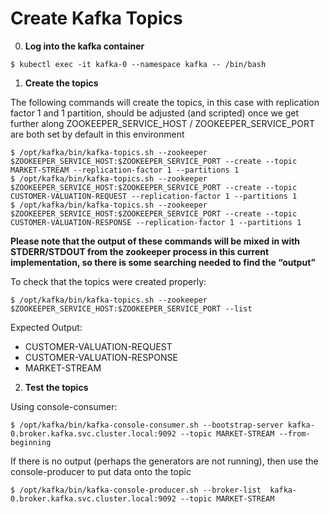 <!--

   Copyright 2017 Intel Corporation

   Licensed under the Apache License, Version 2.0 (the "License");
   you may not use this file except in compliance with the License.
   You may obtain a copy of the License at

       http://www.apache.org/licenses/LICENSE-2.0

   Unless required by applicable law or agreed to in writing, software
   distributed under the License is distributed on an "AS IS" BASIS,
   WITHOUT WARRANTIES OR CONDITIONS OF ANY KIND, either express or implied.
   See the License for the specific language governing permissions and
   limitations under the License.

-->

# Create Kafka Topics

0. **Log into the kafka container**
 
```
$ kubectl exec -it kafka-0 --namespace kafka -- /bin/bash
```

1. **Create the topics**
 
The following commands will create the topics, in this case with replication factor 1 and 1 partition, should be adjusted (and scripted) once we get further along
ZOOKEEPER_SERVICE_HOST / ZOOKEEPER_SERVICE_PORT are both set by default in this environment

 ```
$ /opt/kafka/bin/kafka-topics.sh --zookeeper $ZOOKEEPER_SERVICE_HOST:$ZOOKEEPER_SERVICE_PORT --create --topic MARKET-STREAM --replication-factor 1 --partitions 1 
$ /opt/kafka/bin/kafka-topics.sh --zookeeper $ZOOKEEPER_SERVICE_HOST:$ZOOKEEPER_SERVICE_PORT --create --topic CUSTOMER-VALUATION-REQUEST --replication-factor 1 --partitions 1 
$ /opt/kafka/bin/kafka-topics.sh --zookeeper $ZOOKEEPER_SERVICE_HOST:$ZOOKEEPER_SERVICE_PORT --create --topic CUSTOMER-VALUATION-RESPONSE --replication-factor 1 --partitions 1 
 ```
**Please note that the output of these commands will be mixed in with STDERR/STDOUT from the zookeeper process in this current implementation, so there is some searching needed to find the “output”**

To check that the topics were created properly:
```
$ /opt/kafka/bin/kafka-topics.sh --zookeeper $ZOOKEEPER_SERVICE_HOST:$ZOOKEEPER_SERVICE_PORT --list 
```
Expected Output:
- CUSTOMER-VALUATION-REQUEST
- CUSTOMER-VALUATION-RESPONSE
- MARKET-STREAM

2. **Test the topics**

Using console-consumer:

```
$ /opt/kafka/bin/kafka-console-consumer.sh --bootstrap-server kafka-0.broker.kafka.svc.cluster.local:9092 --topic MARKET-STREAM --from-beginning
```

If there is no output (perhaps the generators are not running), then use the console-producer to put data onto the topic

```
$ /opt/kafka/bin/kafka-console-producer.sh --broker-list  kafka-0.broker.kafka.svc.cluster.local:9092 --topic MARKET-STREAM
```

